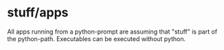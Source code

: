 # stuff/apps
All apps running from a python-prompt are assuming that "stuff" is part of the python-path.
Executables can be executed without python.